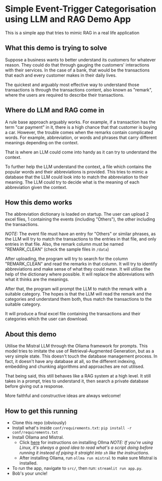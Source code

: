 # Simple Event-Trigger Categorisation using LLM and RAG Demo App

This is a simple app that tries to mimic RAG in a real life application

## What this demo is trying to solve

Suppose a business wants to better understand its customers for whatever
reason. They could do that through gauging the customers' interactions with
their services. In the case of a bank, that would be the transactions that each
and every customer makes in their daily lives.

The quickest and arguably most effective way to understand those transactions
is through the transactions content, also known as "remark", where the users
are required to describe their transactions.

## Where do LLM and RAG come in

A rule base approach arguably works. For example, if a transaction has the term
"car payment" in it, there is a high chance that that customer is buying a car.
However, the trouble comes when the remarks contain complicated words. For
example, abbreviation, or words and phrases that carry different meanings
depending on the context.

That is where an LLM could come into handy as it can try to understand the
context.

To further help the LLM understand the context, a file which contains the
popular words and their abbreviations is provided. This tries to mimic a
database that the LLM could look into to match the abbreviation to their
meaning. The LLM could try to decide what is the meaning of each abbreviation
given the context.

## How this demo works

The abbreviation dictionary is loaded on startup. The user can upload 2 excel
files, 1 containing the events (including "Others"), the other including the
transactions.

_NOTE:_ The event file must have an entry for "Others" or
similar phrases, as the LLM will try to match the transactions to the entries in
that file, and only entries in that file. Also, the remark column must be named
"REMARK_CLEAN" (check the sample files in `/data`)

After uploading, the program will try to search for the column "REMARK_CLEAN"
and read the remarks in that column. It will try to identify abbreviations and
make sense of what they could mean. It will utilise the help of the dictionary
where possible. It will replace the abbreviations with what it thinks are the
meanings.

After that, the program will prompt the LLM to match the remark with a
suitable category. The hopes is that the LLM will read the remark and the
categories and understand them both, thus match the transactions to the suitable
category.

It will produce a final excel file containing the transactions and their
categories which the user can download.

## About this demo

Utilise the Mistral LLM through the Ollama framework for prompts. This model
tries to imitate the use of Retrieval-Augmented Generation, but as a very simple
state. This doesn't touch the database management process. In fact, it doesn't
have any database at all, so the different indexing, embedding and chunking
algorithms and approaches are not utilised.

That being said, this still behaves like a RAG system at a high level. It still
takes in a prompt, tries to understand it, then search a private database before
giving out a response.

More faithful and constructive ideas are always welcome!

## How to get this running

- Clone this repo (obviously)
- Install what's inside `conf/requirements.txt`:
  `pip install -r conf/requirements.txt`
- Install Ollama and Mistral.
  - Click [here](https://ollama.com/download) for instructions on installing
    Ollma
    _NOTE: If you're using Linux, it's always a good idea to read what's a
    script doing before running it instead of piping it straight into `sh` like
    the instructions._
  - After installing Ollama, run `ollma run mistral` to make sure Mistral is
    installed.
- To run the app, navigate to `src/`, then run: `streamlit run app.py`.
- Bob's your uncle!
